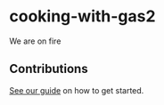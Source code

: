 # cooking-with-gas2

We are on fire

## Contributions

[See our guide](contributing.md) on how to get started.
